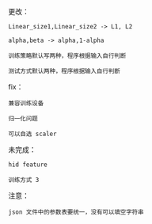 更改：
	
 	Linear_size1,Linear_size2 -> L1, L2
	
 	alpha,beta -> alpha,1-alpha
	
 	训练策略默认写两种，程序根据输入自行判断
	
 	测试方式默认两种，程序根据输入自行判断

fix：
	
 	兼容训练设备
	
	归一化问题
	
	可以自选 scaler

未完成：
	
 	hid feature
	
	训练方式 3

注意：
	
 	json 文件中的参数表要统一，没有可以填空字符串
